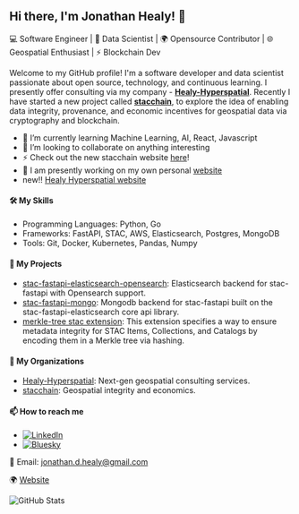 ## Hi there, I'm Jonathan Healy! 👋

💻 Software Engineer | 🧠 Data Scientist | 🌍 Opensource Contributor | 🌐 Geospatial Enthusiast | ⚡ Blockchain Dev

Welcome to my GitHub profile! I'm a software developer and data scientist passionate about open source, technology, and continuous learning. I presently offer consulting via my company - [**Healy-Hyperspatial**](https://github.com/Healy-Hyperspatial). Recently I have started a new project called [**stacchain**](https://github.com/stacchain), to explore the idea of enabling data integrity, provenance, and economic incentives for geospatial data via cryptography and blockchain.  


- 🌱 I’m currently learning Machine Learning, AI, React, Javascript
- 👯 I’m looking to collaborate on anything interesting
- ⚡ Check out the new stacchain website [here](https://stacchain.github.io)!
- 🧠 I am presently working on my own personal [website](https://jonhealy1.github.io)
- new!! [Healy Hyperspatial website](https://healy-hyperspatial.github.io)
   
#### 🛠️ My Skills
- Programming Languages: Python, Go
- Frameworks: FastAPI, STAC, AWS, Elasticsearch, Postgres, MongoDB
- Tools: Git, Docker, Kubernetes, Pandas, Numpy

#### 🚀 My Projects
- [stac-fastapi-elasticsearch-opensearch](https://github.com/stac-utils/stac-fastapi-elasticsearch-opensearch): Elasticsearch backend for stac-fastapi with Opensearch support.
- [stac-fastapi-mongo](https://github.com/Healy-Hyperspatial/stac-fastapi-mongo): Mongodb backend for stac-fastapi built on the stac-fastapi-elasticsearch core api library.
- [merkle-tree stac extension](https://github.com/stacchain/merkle-tree): This extension specifies a way to ensure metadata integrity for STAC Items, Collections, and Catalogs by encoding them in a Merkle tree via hashing.

#### 🔭 My Organizations
- [Healy-Hyperspatial](https://github.com/Healy-Hyperspatial): Next-gen geospatial consulting services.
- [stacchain](https://github.com/stacchain): Geospatial integrity and economics.

#### 📫 How to reach me
- [![LinkedIn](https://img.shields.io/badge/-LinkedIn-blue?style=flat-square&logo=Linkedin&logoColor=white&link=https://www.linkedin.com/in/jonathan-d-healy/)](https://www.linkedin.com/in/jonathan-d-healy/)
- [![Bluesky](https://img.shields.io/badge/-Bluesky-%2300acee?style=flat-square&logo=bluesky&logoColor=white)](https://bsky.app/profile/jonhealy1.github.io)

📧 Email: jonathan.d.healy@gmail.com   
   
🌍 [Website](https://jonhealy1.github.io)

![GitHub Stats](https://github-readme-stats.vercel.app/api?username=jonhealy1&show_icons=true)

<!--
**jonhealy1/jonhealy1** is a ✨ _special_ ✨ repository because its `README.md` (this file) appears on your GitHub profile.

Here are some ideas to get you started:

- 🔭 I’m currently working on ...
- 🌱 I’m currently learning ...
- 👯 I’m looking to collaborate on ...
- 🤔 I’m looking for help with ...
- 💬 Ask me about ...
- 📫 How to reach me: ...
- 😄 Pronouns: ...
- ⚡ Fun fact: ...
-->

